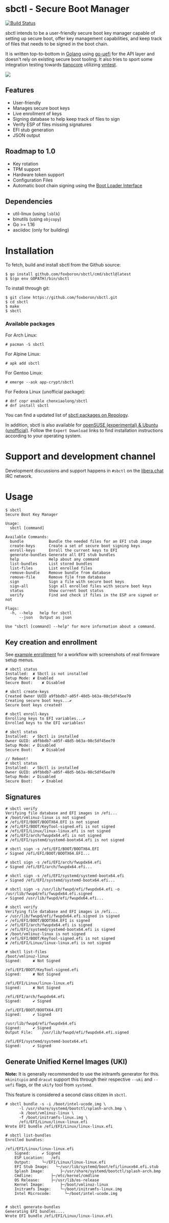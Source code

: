 # sbctl - Secure Boot Manager
[![Build Status](https://github.com/Foxboron/sbctl/workflows/CI/badge.svg)](https://github.com/Foxboron/sbctl/actions)

sbctl intends to be a user-friendly secure boot key manager capable of setting
up secure boot, offer key management capabilities, and keep track of files that
needs to be signed in the boot chain.

It is written top-to-bottom in [Golang](https://golang.org/) using
[go-uefi](https://github.com/Foxboron/go-uefi) for the API layer and doesn't
rely on existing secure boot tooling. It also tries to sport some integration
testing towards [tianocore](https://www.tianocore.org/) utilizing
[vmtest](https://github.com/anatol/vmtest).

![](https://pkgbuild.com/~foxboron/sbctl_demo.gif)

## Features
* User-friendly
* Manages secure boot keys
* Live enrollment of keys
* Signing database to help keep track of files to sign
* Verify ESP of files missing signatures
* EFI stub generation
* JSON output

## Roadmap to 1.0
* Key rotation
* TPM support
* Hardware token support
* Configuration Files
* Automatic boot chain signing using the [Boot Loader Interface](https://systemd.io/BOOT_LOADER_INTERFACE/)

## Dependencies
* util-linux (using `lsblk`)
* binutils (using `objcopy`)
* Go >= 1.16
* asciidoc (only for building)

# Installation

To fetch, build and install sbctl from the Github source:

```
$ go install github.com/foxboron/sbctl/cmd/sbctl@latest
$ $(go env GOPATH)/bin/sbctl
```

To install through git:

```
$ git clone https://github.com/foxboron/sbctl.git
$ cd sbctl
$ make
$ sbctl
```

### Available packages

For Arch Linux:
```
# pacman -S sbctl
```

For Alpine Linux:
```
# apk add sbctl
```

For Gentoo Linux:
```
# emerge --ask app-crypt/sbctl
```

For Fedora Linux (unofficial package):
```
# dnf copr enable chenxiaolong/sbctl
# dnf install sbctl
```

You can find a updated list of [sbctl packages on
Repology](https://repology.org/project/sbctl/versions).

In addition, sbctl is also available for [openSUSE (experimental) & Ubuntu
(unofficial)](https://software.opensuse.org/package/sbctl?search_term=sbctl).
Follow the `Expert Download` links to find installation instructions according
to your operating system.

# Support and development channel

Development discussions and support happens in `#sbctl` on the [libera.chat](https://kiwiirc.com/nextclient/irc.libera.chat/#sbctl) IRC network.

# Usage

```
$ sbctl
Secure Boot Key Manager

Usage:
  sbctl [command]

Available Commands:
  bundle           Bundle the needed files for an EFI stub image
  create-keys      Create a set of secure boot signing keys
  enroll-keys      Enroll the current keys to EFI
  generate-bundles Generate all EFI stub bundles
  help             Help about any command
  list-bundles     List stored bundles
  list-files       List enrolled files
  remove-bundle    Remove bundle from database
  remove-file      Remove file from database
  sign             Sign a file with secure boot keys
  sign-all         Sign all enrolled files with secure boot keys
  status           Show current boot status
  verify           Find and check if files in the ESP are signed or not

Flags:
  -h, --help   help for sbctl
      --json   Output as json

Use "sbctl [command] --help" for more information about a command.
```

## Key creation and enrollment
See [example enrollment](docs/workflow-example.md) for a workflow with
screenshots of real firmware setup menus.

```
# sbctl status
Installed:	✘ Sbctl is not installed
Setup Mode:	✘ Enabled
Secure Boot:	✘ Disabled

# sbctl create-keys
Created Owner UUID a9fbbdb7-a05f-48d5-b63a-08c5df45ee70
Creating secure boot keys...✔
Secure boot keys created!

# sbctl enroll-keys
Enrolling keys to EFI variables...✔
Enrolled keys to the EFI variables!

# sbctl status
Installed:	✔ Sbctl is installed
Owner GUID:	a9fbbdb7-a05f-48d5-b63a-08c5df45ee70
Setup Mode:	✔ Disabled
Secure Boot:	✘ Disabled

// Reboot!
# sbctl status
Installed:	✔ Sbctl is installed
Owner GUID:	a9fbbdb7-a05f-48d5-b63a-08c5df45ee70
Setup Mode:	✔ Disabled
Secure Boot:	✔ Enabled
```


## Signatures
```
# sbctl verify
Verifying file database and EFI images in /efi...
✘ /boot/vmlinuz-linux is not signed
✘ /efi/EFI/BOOT/BOOTX64.EFI is not signed
✘ /efi/EFI/BOOT/KeyTool-signed.efi is not signed
✘ /efi/EFI/Linux/linux-linux.efi is not signed
✘ /efi/EFI/arch/fwupdx64.efi is not signed
✘ /efi/EFI/systemd/systemd-bootx64.efi is not signed

# sbctl sign -s /efi/EFI/BOOT/BOOTX64.EFI
✔ Signed /efi/EFI/BOOT/BOOTX64.EFI...

# sbctl sign -s /efi/EFI/arch/fwupdx64.efi
✔ Signed /efi/EFI/arch/fwupdx64.efi...

# sbctl sign -s /efi/EFI/systemd/systemd-bootx64.efi
✔ Signed /efi/EFI/systemd/systemd-bootx64.efi...

# sbctl sign -s /usr/lib/fwupd/efi/fwupdx64.efi -o /usr/lib/fwupd/efi/fwupdx64.efi.signed
✔ Signed /usr/lib/fwupd/efi/fwupdx64.efi...

# sbctl verify
Verifying file database and EFI images in /efi...
✔ /usr/lib/fwupd/efi/fwupdx64.efi.signed is signed
✔ /efi/EFI/BOOT/BOOTX64.EFI is signed
✔ /efi/EFI/arch/fwupdx64.efi is signed
✔ /efi/EFI/systemd/systemd-bootx64.efi is signed
✘ /boot/vmlinuz-linux is not signed
✘ /efi/EFI/BOOT/KeyTool-signed.efi is not signed
✘ /efi/EFI/Linux/linux-linux.efi is not signed

# sbctl list-files
/boot/vmlinuz-linux
Signed:		✘ Not Signed

/efi/EFI/BOOT/KeyTool-signed.efi
Signed:		✘ Not Signed

/efi/EFI/Linux/linux-linux.efi
Signed:		✘ Not Signed

/efi/EFI/arch/fwupdx64.efi
Signed:		✔ Signed

/efi/EFI/BOOT/BOOTX64.EFI
Signed:		✔ Signed

/usr/lib/fwupd/efi/fwupdx64.efi
Signed:		✔ Signed
Output File:	/usr/lib/fwupd/efi/fwupdx64.efi.signed

/efi/EFI/systemd/systemd-bootx64.efi
Signed:		✔ Signed
```

## Generate Unified Kernel Images (UKI)

**Note:** It is generally recommended to use the initramfs generator for this.
`mkinitcpio` and `dracut` support this through their respective `--uki` and
`--uefi` flags, or the `ukify` tool from `systemd`.

This feature is considered a second class citizen in `sbctl`.

```
# sbctl bundle -s -i /boot/intel-ucode.img \
      -l /usr/share/systemd/bootctl/splash-arch.bmp \
      -k /boot/vmlinuz-linux \
      -f /boot/initramfs-linux.img \
      /efi/EFI/Linux/linux-linux.efi
Wrote EFI bundle /efi/EFI/Linux/linux-linux.efi

# sbctl list-bundles
Enrolled bundles:

/efi/EFI/Linux/linux-linux.efi
	Signed:		✔ Signed
	ESP Location:	/efi
	Output:		└─/EFI/Linux/linux-linux.efi
	EFI Stub Image:	  └─/usr/lib/systemd/boot/efi/linuxx64.efi.stub
	Splash Image:	    ├─/usr/share/systemd/bootctl/splash-arch.bmp
	Cmdline:	    ├─/etc/kernel/cmdline
	OS Release:	    ├─/usr/lib/os-release
	Kernel Image:	    ├─/boot/vmlinuz-linux
	Initramfs Image:    └─/boot/initramfs-linux.img
	Intel Microcode:      └─/boot/intel-ucode.img


# sbctl generate-bundles
Generating EFI bundles....
Wrote EFI bundle /efi/EFI/Linux/linux-linux.efi
```

